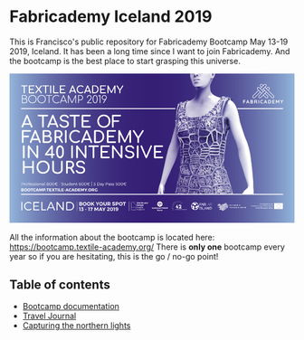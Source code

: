 # Fabricademy Iceland 2019

This is Francisco's public repository for Fabricademy Bootcamp May 13-19 2019, Iceland. It has been a long time since I want to join Fabricademy. And the bootcamp is the best place to start grasping this universe.

![](data/img/bootcamp-flyer-2.png)

All the information about the bootcamp is located here: https://bootcamp.textile-academy.org/ There is **only one** bootcamp every year so if you are hesitating, this is the go / no-go point!

## Table of contents

- [Bootcamp documentation](data/bootcamp.md)
- [Travel Journal](data/travel.md)
- [Capturing the northern lights](data/northern.md)